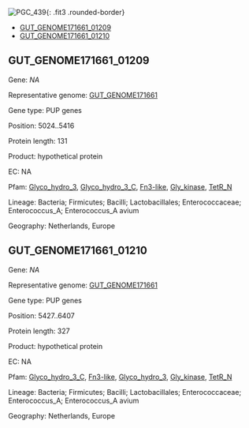 ![PGC_439](../static/images/Clusters_figure/PGC_439.jpg){: .fit3 .rounded-border}

<ul id="myTab" class="nav nav-tabs">
  <li class="active">
        <a href="#tab1" data-toggle="tab">GUT_GENOME171661_01209</a>
  </li>
<li><a href="#tab2" data-toggle="tab">GUT_GENOME171661_01210</a></li>
</ul>

<div id="myTabContent" class="tab-content">
  <div class="tab-pane fade in active" id="tab1">

<h2 id="GUT_GENOME171661_01209">GUT_GENOME171661_01209</h2>
<p>Gene: <em>NA</em>
<p>Representative genome: <a href="https://www.ebi.ac.uk/metagenomics/genomes/MGYG-HGUT-02270">GUT_GENOME171661</a></p>
<p>Gene type: PUP genes</p>
<p>Position: 5024..5416</p>
<p>Protein length: 131</p>
<p>Product: hypothetical protein</p>
<p>EC: NA</p>
<p>Pfam: <a href="http://pfam.xfam.org/family/Glyco_hydro_3">Glyco_hydro_3</a>, <a href="http://pfam.xfam.org/family/Glyco_hydro_3_C">Glyco_hydro_3_C</a>, <a href="http://pfam.xfam.org/family/Fn3-like">Fn3-like</a>, <a href="http://pfam.xfam.org/family/Gly_kinase">Gly_kinase</a>, <a href="http://pfam.xfam.org/family/TetR_N">TetR_N</a></p>
<p>Lineage: Bacteria; Firmicutes; Bacilli; Lactobacillales; Enterococcaceae; Enterococcus_A; Enterococcus_A avium</p>
<p>Geography: Netherlands, Europe</p>
  </div>

  <div class="tab-pane fade" id="tab2">

<h2 id="GUT_GENOME171661_01210">GUT_GENOME171661_01210</h2>
<p>Gene: <em>NA</em></p>
<p>Representative genome: <a href="https://www.ebi.ac.uk/metagenomics/genomes/MGYG-HGUT-02270">GUT_GENOME171661</a></p>
<p>Gene type: PUP genes</p>
<p>Position: 5427..6407</p>
<p>Protein length: 327</p>
<p>Product: hypothetical protein</p>
<p>EC: NA</p>
<p>Pfam: <a href="http://pfam.xfam.org/family/Glyco_hydro_3_C">Glyco_hydro_3_C</a>, <a href="http://pfam.xfam.org/family/Fn3-like">Fn3-like</a>, <a href="http://pfam.xfam.org/family/Glyco_hydro_3">Glyco_hydro_3</a>, <a href="http://pfam.xfam.org/family/Gly_kinase">Gly_kinase</a>, <a href="http://pfam.xfam.org/family/TetR_N">TetR_N</a></p>
<p>Lineage: Bacteria; Firmicutes; Bacilli; Lactobacillales; Enterococcaceae; Enterococcus_A; Enterococcus_A avium</p>
<p>Geography: Netherlands, Europe</p>

  </div>
</div>
